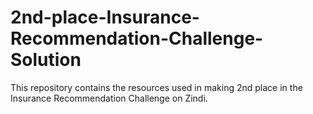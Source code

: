 # 2nd-place-Insurance-Recommendation-Challenge-Solution
This repository contains the resources used in making 2nd place in the Insurance Recommendation Challenge on Zindi.
